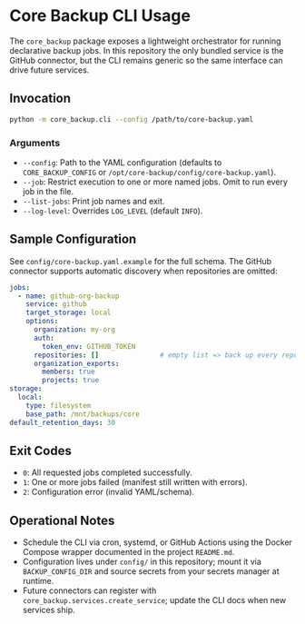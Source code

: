 # Core Backup CLI Usage

The `core_backup` package exposes a lightweight orchestrator for running declarative backup jobs. In this repository the only bundled service is the GitHub connector, but the CLI remains generic so the same interface can drive future services.

## Invocation
```bash
python -m core_backup.cli --config /path/to/core-backup.yaml
```

### Arguments
- `--config`: Path to the YAML configuration (defaults to `CORE_BACKUP_CONFIG` or `/opt/core-backup/config/core-backup.yaml`).
- `--job`: Restrict execution to one or more named jobs. Omit to run every job in the file.
- `--list-jobs`: Print job names and exit.
- `--log-level`: Overrides `LOG_LEVEL` (default `INFO`).

## Sample Configuration
See `config/core-backup.yaml.example` for the full schema. The GitHub connector supports automatic discovery when repositories are omitted:
```yaml
jobs:
  - name: github-org-backup
    service: github
    target_storage: local
    options:
      organization: my-org
      auth:
        token_env: GITHUB_TOKEN
      repositories: []               # empty list => back up every repo in the org
      organization_exports:
        members: true
        projects: true
storage:
  local:
    type: filesystem
    base_path: /mnt/backups/core
default_retention_days: 30
```

## Exit Codes
- `0`: All requested jobs completed successfully.
- `1`: One or more jobs failed (manifest still written with errors).
- `2`: Configuration error (invalid YAML/schema).

## Operational Notes
- Schedule the CLI via cron, systemd, or GitHub Actions using the Docker Compose wrapper documented in the project `README.md`.
- Configuration lives under `config/` in this repository; mount it via `BACKUP_CONFIG_DIR` and source secrets from your secrets manager at runtime.
- Future connectors can register with `core_backup.services.create_service`; update the CLI docs when new services ship.
